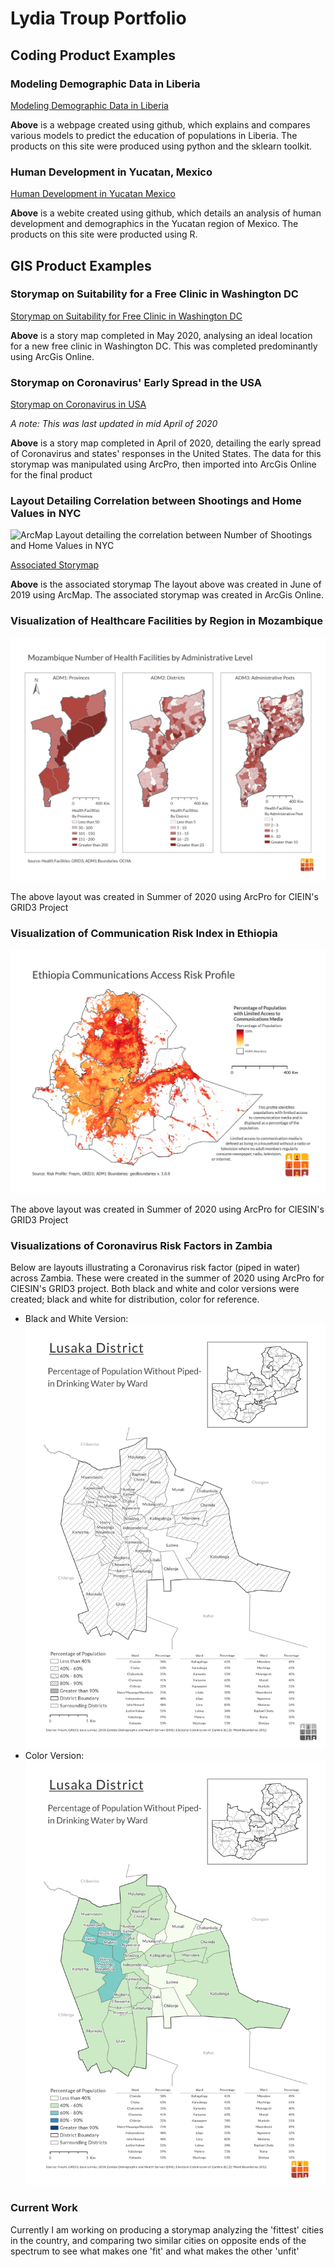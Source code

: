 # Lydia Troup Portfolio

## Coding Product Examples

### Modeling Demographic Data in Liberia
[Modeling Demographic Data in Liberia](https://lydiatroup.github.io/146_EC/)

**Above** is a webpage created using github, which explains and compares various models to predict the education of populations in Liberia. The products on this site were produced using python and the sklearn toolkit.


### Human Development in Yucatan, Mexico
[Human Development in Yucatan Mexico](https://lydiatroup.github.io/workshop/final_project)

**Above** is a webite created using github, which details an analysis of human development and demographics in the Yucatan region of Mexico. The products on this site were producted using R.


## GIS Product Examples

### Storymap on Suitability for a Free Clinic in Washington DC
[Storymap on Suitability for Free Clinic in Washington DC](https://storymaps.arcgis.com/stories/8984a2f9a41747f3bee55ebc69f5b819)

**Above** is a story map completed in May 2020, analysing an ideal location for a new free clinic in Washington DC. This was completed predominantly using ArcGis Online.

### Storymap on Coronavirus' Early Spread in the USA
[Storymap on Coronavirus in USA](https://storymaps.arcgis.com/stories/b73259fdc8ea4381adf097470e400adc)

*A note: This was last updated in mid April of 2020* 

**Above** is a story map completed in April of 2020, detailing the early spread of Coronavirus and states' responses in the United States. The data for this storymap was manipulated using ArcPro, then imported into ArcGis Online for the final product

### Layout Detailing Correlation between Shootings and Home Values in NYC
![ArcMap Layout detailing the correlation between Number of Shootings and Home Values in NYC](Troup_L_Geog161.jpg)

[Associated Storymap](https://arcg.is/1LSLrS0)

**Above** is the associated storymap
The layout above was created in June of 2019 using ArcMap. The associated storymap was created in ArcGis Online.

### Visualization of Healthcare Facilities by Region in Mozambique
![Healthcare Facilities by Region](0002.jpg)

The above layout was created in Summer of 2020 using ArcPro for CIEIN's GRID3 Project

### Visualization of Communication Risk Index in Ethiopia
![Raster Ethiopia Communications](0001_E.jpg)

The above layout was created in Summer of 2020 using ArcPro for CIESIN's GRID3 Project

### Visualizations of Coronavirus Risk Factors in Zambia
Below are layouts illustrating a Coronavirus risk factor (piped in water) across Zambia. These were created in the summer of 2020 using ArcPro for CIESIN's GRID3 project. Both black and white and color versions were created; black and white for distribution, color for reference.
- Black and White Version:
    ![BW Piped in Water](BW_Piped.jpg)
- Color Version:
    ![Color Piped in Water](0001.jpg)
    
    
### Current Work
Currently I am working on producing a storymap analyzing the 'fittest' cities in the country, and comparing two similar cities on opposite ends of the spectrum to see what makes one 'fit' and what makes the other 'unfit'
